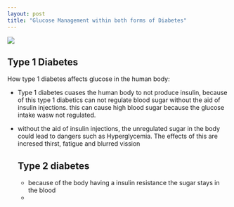 ```yaml
---
layout: post
title: "Glucose Management within both forms of Diabetes"
---
```


<img src="{{site.baseurl}}/assets/canva/glucose management.png">

## Type 1 Diabetes
How type 1 diabetes affects glucose in the human body: 
- Type 1 diabetes cuases the human body to not produce insulin, because of this type 1 diabetics can not regulate blood sugar without the aid of insulin injections. this can cause high blood sugar because the glucose intake wasw not regulated.
- without the aid of insulin injections, the unregulated sugar in the body could lead to dangers such as Hyperglycemia. The effects of this are incresed thirst, fatigue and blurred vission

  ## Type 2 diabetes
  - because of the body having a insulin resistance the sugar stays in the blood
  - 
